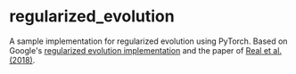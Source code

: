 # regularized_evolution
A sample implementation for regularized evolution using PyTorch. Based on Google's [regularized evolution implementation](https://github.com/google-research/google-research/tree/master/evolution/regularized_evolution_algorithm) and
the paper of [Real et al. (2018)](https://arxiv.org/abs/1802.01548).
